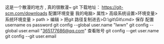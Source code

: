 这是一个散漫的地方 , 真的很散漫~
git 
下载地址：
https://git-scm.com/downloads
配置环境变量
我的电脑> 属性> 高级系统设置>环境变量> 系统环境变量 > path > 编辑 > 把git 路径复制进去>D:\git\Git\cmd> 保存
配置username os password 
git config  --global user.name "lwwn"
git config  --global user.email "365177686@qq.com"
查看账号
git config --get user.name
git config --git user.email 

